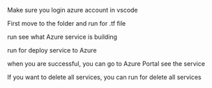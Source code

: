 Make sure you login azure account in vscode

First move to the folder and run <terraform init> for .tf file

run <terraform plan> see what Azure service is building
  
run <terraform apply> for deploy service to Azure 

when you are successful, you can go to Azure Portal see the service

If you want to delete all services, you can run <terraform destroy> for delete all services 
  
